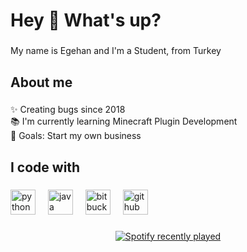 <h1 align="left">Hey 👋 What's up?</h1>

###

<p align="left">My name is Egehan and I'm a Student, from Turkey</p>

###

<h2 align="left">About me</h2>

###

<p align="left">✨ Creating bugs since 2018<br>📚 I'm currently learning Minecraft Plugin Development<br>🎯 Goals: Start my own business</p>

###

<h2 align="left">I code with</h2>

###

<div align="left">
  <img src="https://skillicons.dev/icons?i=py" height="40" alt="python logo"  />
  <img width="12" />
  <img src="https://skillicons.dev/icons?i=java" height="40" alt="java logo"  />
  <img width="12" />
  <img src="https://cdn.simpleicons.org/bitbucket/0052CC" height="40" alt="bitbucket logo"  />
  <img width="12" />
  <img src="https://skillicons.dev/icons?i=github" height="40" alt="github logo"  />
</div>

###

<div align="center">
  <a href="https://open.spotify.com/user/31ezazr4azgvxgz3xqouijh72l4u">
    <img src="https://spotify-recently-played-readme.vercel.app/api?user=31ezazr4azgvxgz3xqouijh72l4u&count=1&unique=true" alt="Spotify recently played"  />
  </a>
</div>

###
